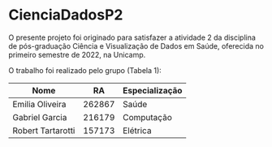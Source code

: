 # CienciaDadosP2

O presente projeto foi originado para satisfazer a atividade 2 da disciplina de pós-graduação Ciência e Visualização de Dados em Saúde, oferecida no primeiro semestre de 2022, na Unicamp.

O trabalho foi realizado pelo grupo (Tabela 1):

Nome                | RA      | Especialização
--------------------|---------|---------------
Emilia Oliveira     | 262867  | Saúde
Gabriel Garcia      | 216179  | Computação
Robert Tartarotti   | 157173  | Elétrica
